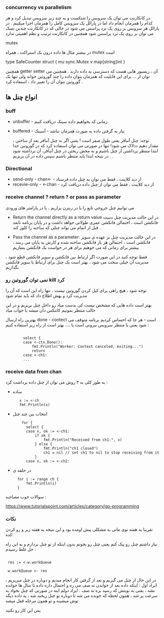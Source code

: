 ### concurrency vs parallelism 

در کانکارنت می توان یک سرویس را شتکست و به چند زیر سرویس تبدیل کرد و هر کدام را همزمان انجام داد اما در پارالل یک سرویس کامل را همزمان اجرا میکینم . در پارالل هر سرویس بر روی یک ترد پراسس می شود در حالی که در کانکارنت چندین تسک می توان بر روی یک ترد پراسس شود همچنین در کانکارنت ترتیب و نظم اهمیتی ندارد


mutex

در بیشتر مثال ها داده درون یک استراکت ، همراه mutex است 


type SafeCounter struct {
	mu sync.Mutex
	v  map[string]int
}

همچنین getter setter آن ، ریسیور هایی هست که دسترسی به داده دارند . همچنین می توان از ... برای این قابلیت که همزمان بتوان داده را چند گوروتین خواند ولی تنها یک گوروتین بتوان آن را تغییر داد ، استفاده کرد .

## انواع چنل ها
### buff
+ unbuffer - زمانی که بخواهیم داده سینک دریافت کنیم
+ buffered - نیاز به گرفتن داده به صورت همزمان نباشد - آسینک

  توجه: چنل آنبافر  یعنی طول صفر است ! یعنی اگر به چنل آنبافر بعد از ساختن ، مقدار دهیم ددلاک می شود! تنها در صورتی می توان استفاده کرد که در گوروتین جدا ابتدا منتظر برداشتن از چنل باشیم و به محض ریختن در چنل آنبافر، آن برداشته شود . در نتیحه ابتدا باید منتظر باشیم سپس داده در آن بریزیم .

### Directional
+ send-only - chan<- - از دید کلاینت ، فقط می توان به چنل داده فرستاد
+ recevie-only - <-chan - از دید کلاینت ، فقط می توان از چنل داده دریافت کرد

### receive channel ? return ? or pass as parameter
می توانیم چنل خروجی تابع  را یا در ریترن بزاریم ، یا در پارامتر های ورودی

+ Return the channel directly as a return value
در این حالت مدیریت چنل دست فانکشن است ، احتمالن فانکشن عمری طولانی خواهد داشت و در پایان برنامه تابعد قبل از اتمام می تواند چنلی که ساخته را کلوز کند .

+ Pass the channel as a parameter:
در این حالت مدیریت چنل بر عهده ی سوپر فانکشن است ، احتمالن هر بار فانکشن ساخته شده و کارش به پایان می رسد ، بیشتر برای زمانی که می خوهیم برای هر در خواست یک فانکشن بسازیم

فقط توجه کنید در این صورت اگر ارتباط بین فانکشن و سوپر فانکشن قطع شود ، مدیریت آن خیلی سخت می شود ، بهتر است یک چنل برای ارتباط با سوپر فانکشن بگذاریم

### نمی توان گوروتین رو kill کرد

توجه شود ، هیچ راهی برای کیل کردن گوروتین نیست ، تنها راه این است که آن را مدیریت کرد و بهش اطلاع داد که باید تمام شود 

بهتر است داده هایی که مشخص نیست کی بدست میاد رو داخل چنل بریزیم و در این حالت منتظر بمونیم کانتکس دان میشه یا جواب میاد

بهترین راه ارسال done - contect است - هر جا که احساس کردیم برنامه متوقف می شود یعنی یا منتظر سرویس بیرونی است یا .... بهتر است از راه زیر استفاده کنیم :

```

		select {
		case <-ctx.Done():
			fmt.Println("Worker: Context canceled, exiting...")
			return
		case <-ch1:
		...
```


### receive data from chan
به طور کلی به ۳ روش می توان از چنل داده برداشت کرد :
+ ساده
  

		 x := <-ch 
		 fmt.Println(x)
	  
+ انتخاب بین چند چنل

	      for {
	        select {
	        case x, ok := <-ch1:
	            if ok {
	                fmt.Println("Received from ch1:", x)
	            } else {
	                fmt.Println("ch1 closed")
	                ch1 = nil // set ch1 to nil to stop receiving from it
	            }
	        case x, ok := <-ch2:
	  

+ در حلقه ی 

		for i := range ch {
		    fmt.Println(i)
		}

سوالات خوب مصاحبه :

https://www.tutorialspoint.com/articles/category/go-programming


### نکات

تقریبا یه هفته توی مانی یه مشکلی پیش اومده بود و این نتیجه یه هفته زیر و رو کردن کده:

نیاز داشتم چنل رو پیک کنم یعنی چنل رو بخونم بدون اینکه از تو چنل بردارم و به این راه حل غلط رسیدم :

```
			
 res := <-w.workQueue
			
 w.workQueue <- res

```		
در این حال از چنل می گیریم و بعد از گرفتن کار انجام میدیم و دوباره در چنل میریزیم ، ایراد اول : اینکه داده بعد از خواندن ته صف می ره و احتمال داره داده تا سال ها خوانده نشه ، یعنی به نوبتش که رسید بره ته صف . ایراد دولم اینه در صورتی که چنل بخواد به سرعت پر شه ، همون لحظه که خونده می شه تا دوباره تو چنل ریخته شه ، یه داده دیگه توش میشینه و تو همون مرحله قفل میشه

پس این کار رو نکنید
